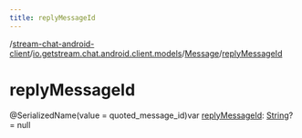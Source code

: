 ```yaml
---
title: replyMessageId
---
```

/[stream-chat-android-client](../../index.md)/[io.getstream.chat.android.client.models](../index.md)/[Message](index.md)/[replyMessageId](replyMessageId.md)  
  
  
  
# replyMessageId  
@SerializedName(value = quoted_message_id)var [replyMessageId](replyMessageId.md): [String](https://kotlinlang.org/api/latest/jvm/stdlib/kotlin/-string/index.html)? = null
